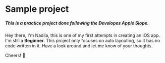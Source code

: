 # Sample project

##### This is a practice project done following the Devslopes Apple Slope.

Hey there, 
	I'm Nadila, this is one of my first attempts in creating an iOS app. I'm still a **Beginner**. This project only focuses on auto layouting, so it has no code written in it. Have a look around and let me know of your thoughts.

Cheers! :beers:
